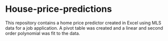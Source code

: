 # House-price-predictions
This repository contains a home price predictor created in Excel using MLS data for a job application. A pivot table was created and a linear and second order polynomial was fit to the data.
